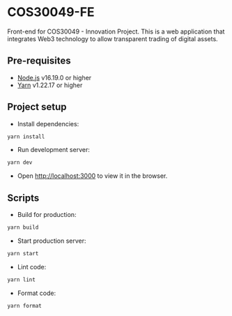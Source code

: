 # COS30049-FE

Front-end for COS30049 - Innovation Project. This is a web application that integrates Web3 technology to allow transparent trading of digital assets.

## Pre-requisites

- [Node.js](https://nodejs.org/en/) v16.19.0 or higher
- [Yarn](https://yarnpkg.com/) v1.22.17 or higher

## Project setup

- Install dependencies:

```bash
yarn install
```

- Run development server:

```bash
yarn dev
```

- Open [http://localhost:3000](http://localhost:3000) to view it in the browser.

## Scripts

- Build for production:

```bash
yarn build
```

- Start production server:

```bash
yarn start
```

- Lint code:

```bash
yarn lint
```

- Format code:

```bash
yarn format
```
